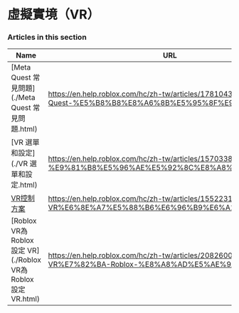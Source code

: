 # 虛擬實境（VR）  
### Articles in this section
Name|URL
-|-
[Meta Quest 常見問題](./Meta Quest 常見問題.html) |https://en.help.roblox.com/hc/zh-tw/articles/17810433924628-Meta-Quest-%E5%B8%B8%E8%A6%8B%E5%95%8F%E9%A1%8C
[VR 選單和設定](./VR 選單和設定.html) |https://en.help.roblox.com/hc/zh-tw/articles/15703381902740-VR-%E9%81%B8%E5%96%AE%E5%92%8C%E8%A8%AD%E5%AE%9A
[VR控制方案](./VR控制方案.html) |https://en.help.roblox.com/hc/zh-tw/articles/15522315304724-VR%E6%8E%A7%E5%88%B6%E6%96%B9%E6%A1%88
[Roblox VR為 Roblox 設定 VR](./Roblox VR為 Roblox 設定 VR.html) |https://en.help.roblox.com/hc/zh-tw/articles/208260046-Roblox-VR%E7%82%BA-Roblox-%E8%A8%AD%E5%AE%9A-VR